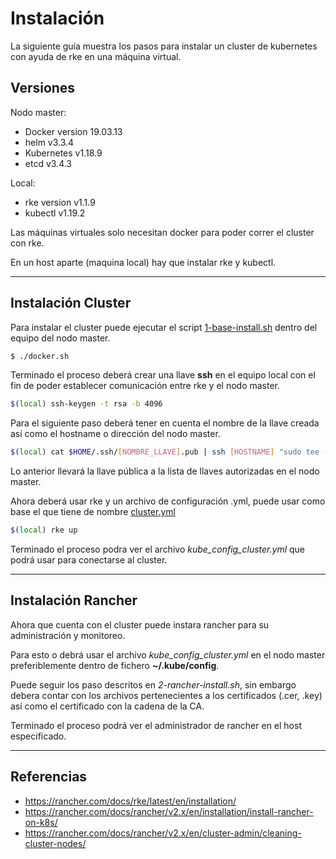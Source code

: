 # Instalación

La siguiente guía muestra los pasos para instalar un cluster de kubernetes con ayuda de rke en una máquina virtual.

## Versiones

Nodo master:
 - Docker version 19.03.13
 - helm v3.3.4
 - Kubernetes v1.18.9
 - etcd v3.4.3

Local:
 - rke version v1.1.9
 - kubectl v1.19.2


Las máquinas virtuales solo necesitan docker para poder correr el cluster con rke.

En un host aparte (maquina local) hay que instalar rke y kubectl.

---

## Instalación Cluster

Para instalar el cluster puede ejecutar el script [1-base-install.sh](docker.sh) dentro del equipo del nodo master.
```bash
$ ./docker.sh
```

Terminado el proceso deberá crear una llave **ssh** en el equipo local con el fin de poder establecer comunicación entre rke y el nodo master. 

```bash
$(local) ssh-keygen -t rsa -b 4096 
```

Para el siguiente paso deberá tener en cuenta el nombre de la llave creada así como el hostname o dirección del nodo master.


```bash
$(local) cat $HOME/.ssh/[NOMBRE_LLAVE].pub | ssh [HOSTNAME] "sudo tee -a /home/rke/.ssh/authorized_keys"
```

Lo anterior llevará la llave pública a la lista de llaves autorizadas en el nodo master.

Ahora deberá usar rke y un archivo de configuración .yml, puede usar como base el que tiene de nombre [cluster.yml](cluster.yml)

```bash
$(local) rke up
```

Terminado el proceso podra ver el archivo *kube_config_cluster.yml* que podrá usar para conectarse al cluster.

---
## Instalación Rancher

Ahora que cuenta con el cluster puede instara rancher para su administración y monitoreo.


Para esto o debrá usar el archivo *kube_config_cluster.yml* en el nodo master preferiblemente dentro de fichero **~/.kube/config**.

Puede seguir los paso descritos en *2-rancher-install.sh*, sin embargo debera contar con los archivos pertenecientes a los certificados (.cer, .key) así como el certificado con la cadena de la CA.

Terminado el proceso podrá ver el administrador de rancher en el host especificado.

---

## Referencias
- https://rancher.com/docs/rke/latest/en/installation/
- https://rancher.com/docs/rancher/v2.x/en/installation/install-rancher-on-k8s/
- https://rancher.com/docs/rancher/v2.x/en/cluster-admin/cleaning-cluster-nodes/